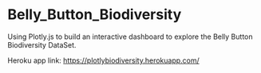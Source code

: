 # Belly_Button_Biodiversity
Using Plotly.js to build an interactive dashboard to explore the Belly Button Biodiversity DataSet.

Heroku app link:
https://plotlybiodiversity.herokuapp.com/
